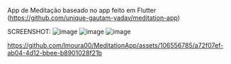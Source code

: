 App de Meditação baseado no app feito em Flutter (https://github.com/unique-gautam-yadav/meditation-app)

SCREENSHOT:
![image](https://github.com/lmoura00/MeditationApp/assets/106556785/e6c301a3-e898-4e0a-90ca-8aa3c7276619)
![image](https://github.com/lmoura00/MeditationApp/assets/106556785/18fbc06d-436a-4d3e-8b0e-1965c42079d8)
![image](https://github.com/lmoura00/MeditationApp/assets/106556785/1e7f5546-8927-44bc-85f5-bdd733ccd6fb)

https://github.com/lmoura00/MeditationApp/assets/106556785/a72f07ef-ab04-4d12-bbee-b8901028f21b

